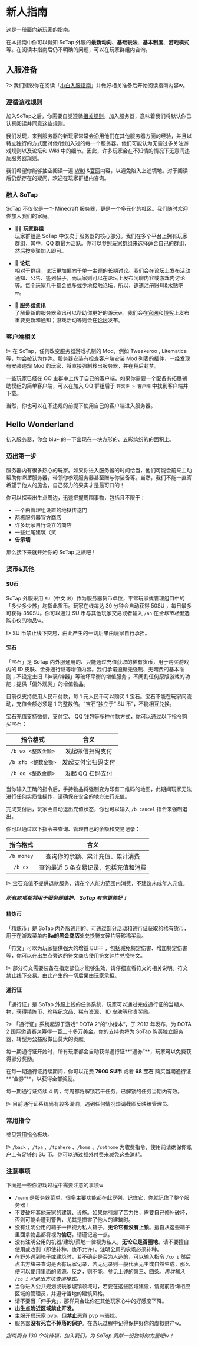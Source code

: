 # 新人指南

这是一册面向新玩家的指南。

在本指南中你可以得知 SoTap 外服的**最新动向**、**基础玩法**、**基本制度**、**游戏模式**等。在阅读本指南后仍不明确的问题，可以在玩家群组内咨询。

## 入服准备

?> 我们建议你在阅读「[小白入服指南](https://wiki.sotap.org/#/getting-started/preparation)」并做好相关准备后开始阅读指南内容w。

### 遵循游戏规则

加入SoTap之后，你需要自觉遵循[相关规则](http://www.sotap.org/rules)。加入服务器，意味着我们将默认你已认真阅读并同意这些规则。

我们发现，来到服务器的新玩家常常会沿用他们在其他服务器方面的经验，并且以特立独行的方式面对他/她加入过的每一个服务器。他们可能认为无需过多关注游戏规则以及论坛和 Wiki 中的细节。因此，许多玩家会在不知情的情况下无意间违反服务器规则。

我们希望你能够抽空阅读一遍 [Wiki](https://wiki.sotap.org/) &[官网](http://www.sotap.org)内容，以避免陷入上述境地。对于阅读后仍然存在的疑问，欢迎在玩家群组内咨询。

### 融入 SoTap

SoTap 不仅仅是一个 Minecraft 服务器，更是一个多元化的社区。我们随时欢迎你加入我们的家庭。

+ 👨‍👦 **玩家群组**<br>玩家群组是 SoTap 中仅次于服务器的核心部分。我们在多个平台上拥有玩家群组，其中，QQ 群最为活跃。你可以参照[玩家群组](https://wiki.sotap.org/#/forum/groups)来选择适合自己的群组，然后按步骤加入即可。

+ 💬 **论坛**<br>相对于群组，[论坛](https://g.sotap.org)更加偏向于单一主题的长期讨论。我们会在论坛上发布活动通知、公告、签到帖子，而玩家则可以在论坛上发布闲聊内容或游戏内讨论等。每个玩家几乎都会或多或少地接触论坛，所以，速速注册账号&水贴吧w。

+ 📰 **服务器资讯**<br>了解最新的服务器资讯可以帮助你更好的游玩w。我们会在[官网](http://sotap.org)和[博客](https://blog.sotap.org/)上发布重要更新和通知；游戏活动等则会在[论坛](https://g.sotap.org)发布。

### 客户端相关

!> 在 SoTap，任何改变服务器游戏机制的 Mod，例如 Tweakeroo , Litematica 等，均会被认为作弊。服务器安装有检查客户端安装 Mod 列表的插件，一经发现有安装违规 Mod 的玩家，将直接强制移出服务器，并在稍后封禁。

一些玩家已经在 QQ 主群中上传了自己的客户端。如果你需要一个配备有拓展辅助模组的简单客户端，可以在加入 QQ 群组后于 `群文件 > 客户端` 中找到客户端并下载。

当然，你也可以在不违规的前提下使用自己的客户端进入服务器。

## Hello Wonderland

初入服务器，你会 biu~ 的一下出现在一块方形的、五彩缤纷的的面积上。

### 迈出第一步

服务器内有很多热心的玩家。如果你进入服务器的时间恰当，他们可能会前来主动帮助你*熟悉*服务器，带领你参观服务器甚至赠与你装备等。当然，我们不能一直寄希望于他人的施舍，自己努力的果实才是最可口的！

你可以探索出生点周边，迅速把握周围事物，包括且不限于：

+ 一个由管理组设置的地狱传送门
+ 两栋服务器官方商店
+ 许多玩家自行设立的商店
+ 一些烂尾建筑（笑
+ **告示墙**

那么接下来就开始你的 SoTap 之旅吧！

### 货币&其他

#### SU币

SoTap 外服采用 `SU`（中文 `苏`）作为服务器货币单位，平常玩家或管理组口中的「多少多少苏」均指此货币。玩家在线每达 30 分钟会自动获得 50SU ，每日最多可获得 350SU。你可以通过 SU 币与其他玩家交易或者输入 `/ah` 在*全球市场*里选购心仪的物品w。

!> SU 币禁止线下交易，由此产生的一切后果由玩家自行承担。

#### 宝石

「宝石」是 SoTap 内外服通用的、只能通过充值获取的稀有货币，用于购买游戏内的 ID 皮肤、金券通行证等增值内容。我们承诺遵循无强制、无暗费的基本准则；不设定土旧「神装/神器」等破坏平衡的增值服务； 不阉割任何原版游戏的功能；提供「偏外观类」的增值物品。

目前仅支持使用人民币付款，每 1 元人民币可以购买 1 宝石。宝石不能在玩家间流动，充值金额必须是 1 的整数倍。“宝石”独立于“ SU 币”，不能相互兑换。

宝石充值支持微信、支付宝、 QQ 钱包等多种付款方式，你可以通过以下指令购买宝石：

| 指令格式 | 含义 |
| :-: | :-: |
| `/b wx <整数金额>` | 发起微信扫码支付 | 
| `/b zfb <整数金额>` | 发起支付宝扫码支付 |
| `/b qq <整数金额>` | 发起 QQ 扫码支付 |

当你输入正确的指令后，手持物品将强制变为印有二维码的地图，此期间玩家无法进行任何实质性操作，请确保在安全的地方进行充值。

完成支付后，玩家会自动退出充值状态，你也可以输入 `/b cancel` 指令来强制退出。

你可以通过以下指令来查询、管理自己的余额和交易记录：

| 指令格式 | 含义 |
| :-: | :-: |
| `/b money` | 查询你的余额、累计充值、累计消费 |
| `/b cx` | 查询最近 5 条交易记录，包括充值和消费 |

!> 宝石充值不提供退款服务，请在个人能力范围内消费，不建议未成年人充值。

##### 所有款项都将用于服务器维护， SoTap 有你更美好！

#### 精炼币

「精炼币」是 SoTap 内外服通用的、可通过部分活动和通行证获取的稀有货币，用于在游戏菜单内**Sa的黑金商店**处兑换符文碎片等珍稀奖励。

「符文」可以为玩家提供强大的增益 BUFF ，包括减免特定伤害、增加特定伤害等，你可以在出生点旁边的符文商店使用符文碎片兑换符文。

!> 部分符文需要装备在指定部位才能够生效，请仔细查看符文的相关说明。符文禁止线下交易。由此产生的一切后果由玩家承担。

#### 通行证

「通行证」是 SoTap 外服上线的任务系统，玩家可以通过完成通行证的当期人物，获得精炼币、珍稀纪念品、稀有资源、 ID 皮肤等珍贵奖励。

?> 「通行证」系统起源于游戏“ DOTA 2”的“小绿本”，于 2013 年发布，为 DOTA 2 国际邀请赛众筹得一百二十多万美金。你的支持也将为 SoTap 购买独立服务器、转型为公益服做出莫大的贡献。

每一期通行证开始时，所有玩家都会自动获得通行证**“通券”**，玩家可以免费获得部分奖励。

在每一期通行证持续期间，你可以花费 **7900 SU币** 或者 **68 宝石** 购买当期通行证**“金券”**，以获得全部奖励。

每一期通行证持续 4 周，每周都将解锁若干任务，已解锁的任务当期内有效。

!> 目前通行证系统尚有较多漏洞，遇到任何情况烦请截图反映给管理员。

### 常用指令

参见[常用指令](https://wiki.sotap.org/#/getting-started/basic-commands)板块。

!> `/back` 、`/tpa` 、`/tpahere` 、`/home` 、`/sethome` 为收费指令，使用前请确保你账户上有足够的 SU 币。你可以通过[额外付费](https://sotap.org/premium)来减免这些消耗。

### 注意事项

下面是一些你游戏过程中需要注意的事项w

+ `/menu` 是服务器菜单，很多主要功能都在此罗列，记住它，你就记住了整个服务器！
+ 不要破坏其他玩家的建筑、设施。如果你引爆了苦力怕，需要自己修补破坏，否则可能会遭到警告，尤其是损害了他人的建筑时。
+ 没有注明公用的箱子一律视为私人箱子，**无论它有没有上锁**。擅自从这些箱子里面拿物品都将视为**偷窃**，请谨记这一点。
+ 没有注明公用的机器/建筑/菜地一律视为私人，**无论它是否圈地**。请不要擅自使用或收割（即使补种，也不允许）。注明公用的农场必须补种。
+ 在野外遇到箱子或建筑时，若不确定是否为人造的，可以输入指令 `/co i` 然后点击方块来查询是否有玩家记录，若无记录则一般代表无主或自然生成，那么便可以使用里面的资源，反之，则不能，参见上述的第三、四条。*再次输入 `/co i` 可退出方块查询模式。*
+ 当你进入公共规划或玩家城镇领域时，若要在这些区域建设，请提前咨询相应区域的管理员，并遵守当地的建筑风格。
+ 请不要当「伸手党」，那样只会让你在其他玩家心中的好感度下降。
+ **出生点附近区域禁止开发。**
+ 主服开启玩家 pvp，但**禁止**恶意 pvp 与骚扰。
+ 服务器**没有死亡不掉落的保护**。在游玩过程中记得保护好你的虚拟财产w。

*指南尚有 130 个坑待填，加入我们，为 SoTap 贡献一份独特的力量吧w！*
